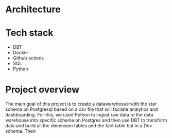 # Architecture 


# Tech stack 
* DBT 
* Docker
* Github actions 
* SQL
* Python 

# Project overview 
The main goal of this project is to create a datawarehosue with the star schema on Postgresql based on a csv file that will facilate analytics and dashboarding. For this, we used Python to ingest raw data to the data warehouse into specific schema on Postgres and then use DBT to transform data and build all the dimension tables and the fact table but in a Dev schema. Then 